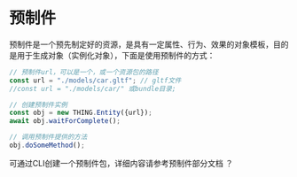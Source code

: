 # 预制件
<!-- prefab -->

预制件是一个预先制定好的资源，是具有一定属性、行为、效果的对象模板，目的是用于生成对象（实例化对象），下面是使用预制件的方式：

```javascript
// 预制件url，可以是一个，或一个资源包的路径
const url = "./models/car.gltf"; // gltf文件
//const url = "./models/car/" 或bundle目录;

// 创建预制件实例
const obj = new THING.Entity({url});
await obj.waitForComplete();

// 调用预制件提供的方法
obj.doSomeMethod();
```

可通过CLI创建一个预制件包，详细内容请参考预制件部分文档 ？


